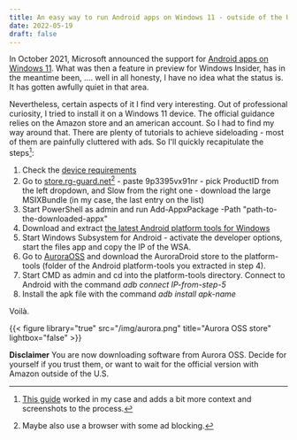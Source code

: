 ```yaml
---
title: An easy way to run Android apps on Windows 11 - outside of the US
date: 2022-05-19
draft: false
---
```


  
In October 2021, Microsoft announced the support for [Android apps on Windows 11](https://blogs.windows.com/windows-insider/2021/10/20/introducing-android-apps-on-windows-11-to-windows-insiders/). What was then a feature in preview for Windows Insider, has in the meantime been, .... well in all honesty, I have no idea what the status is. It has gotten awfully quiet in that area. 

Nevertheless, certain aspects of it I find very interesting. Out of professional curiosity, I tried to install it on a Windows 11 device. The official guidance relies on the Amazon store and an american account. So I had to find my way around that. There are plenty of tutorials to achieve sideloading -  most of them are painfully cluttered with ads. So I'll quickly recapitulate the steps[^1]:
1. Check the [device requirements](https://support.microsoft.com/en-gb/windows/install-mobile-apps-and-the-amazon-appstore-f8d0abb5-44ad-47d8-b9fb-ad6b1459ff6c)
2. Go to [store.rg-guard.net](https://store.rg-adguard.net/)[^2] - paste 9p3395vx91nr - pick ProductID from the left dropdown, and Slow from the right one - download the large MSIXBundle (in my case, the last entry on the list)
3. Start PowerShell as admin and run Add-AppxPackage -Path "path-to-the-downloaded-appx"
4. Download and extract [the latest Android platform tools for Windows](https://dl.google.com/android/repository/platform-tools-latest-windows.zip)
5. Start Windows Subsystem for Android - activate the developer options, start the files app and copy the IP of the WSA.
6. Go to [AuroraOSS](https://auroraoss.com/) and download the AuroraDroid store to the platform-tools (folder of the Android platform-tools you extracted in step 4).
7. Start CMD as admin and cd into the platform-tools directory. Connect to Android with the command *adb connect IP-from-step-5*
8. Install the apk file with the command *adb install apk-name*

Voilà. 

{{< figure library="true" src="/img/aurora.png" title="Aurora OSS store" lightbox="false" >}}


**Disclaimer** You are now downloading software from Aurora OSS. Decide for yourself if you trust them, or want to wait for the official version with Amazon outside of the U.S. 

[^1]: [This guide](https://www.windowscentral.com/how-sideload-android-apps-using-wsa-windows-11) worked in my case and adds a bit more context and screenshots to the process.
[^2]: Maybe also use a browser with some ad blocking.